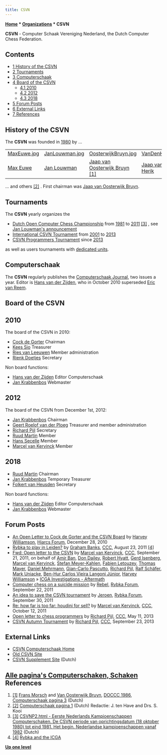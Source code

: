 ```yaml
---
title: CSVN
---
```

**[Home](Home "Home") * [Organizations](Organizations "Organizations") * CSVN**

**CSVN** - Computer Schaak Vereniging Nederland, the Dutch Computer Chess Federation.

## Contents

- [1 History of the CSVN](#history-of-the-csvn)
- [2 Tournaments](#tournaments)
- [3 Computerschaak](#computerschaak)
- [4 Board of the CSVN](#board-of-the-csvn)
  - [4.1 2010](#2010)
  - [4.2 2012](#2012)
  - [4.3 2018](#2018)
- [5 Forum Posts](#forum-posts)
- [6 External Links](#external-links)
- [7 References](#references)

## History of the CSVN

The **CSVN** was founded in [1980](Timeline#1980 "Timeline") by ...

|  |  |  |  |
| --- | --- | --- | --- |
| [MaxEuwe.jpg](Max_Euwe "Max Euwe") | [JanLouwman.jpg](Jan_Louwman "Jan Louwman") | [OosterwijkBruyn.jpg](Jaap_van_Oosterwijk_Bruyn "Jaap van Oosterwijk Bruyn") | [VanDenHerik.jpg](Jaap_van_den_Herik "Jaap van den Herik") |
| [Max Euwe](Max_Euwe "Max Euwe") | [Jan Louwman](Jan_Louwman "Jan Louwman") | [Jaap van Oosterwijk Bruyn](Jaap_van_Oosterwijk_Bruyn "Jaap van Oosterwijk Bruyn") <a id="cite-note-1" href="#cite-ref-1">[1]</a> | [Jaap van den Herik](Jaap_van_den_Herik "Jaap van den Herik") |

... and others <a id="cite-note-2" href="#cite-ref-2">[2]</a> . First chairman was [Jaap van Oosterwijk Bruyn](Jaap_van_Oosterwijk_Bruyn "Jaap van Oosterwijk Bruyn").

## Tournaments

The **CSVN** yearly organizes the

- [Dutch Open Computer Chess Championship](Dutch_Open_Computer_Chess_Championship "Dutch Open Computer Chess Championship") from [1981](DOCCC_1981 "DOCCC 1981") to [2011](DOCCC_2011 "DOCCC 2011") <a id="cite-note-3" href="#cite-ref-3">[3]</a> , see [Jan Louwman's announcement](Jan_Louwman#FirstDutchChampionship "Jan Louwman")
- [International CSVN Tournament](International_CSVN_Tournament "International CSVN Tournament") from [2001](ICT_2001 "ICT 2001") to [2013](ICT_2013 "ICT 2013")
- [CSVN Programmers Tournament](CSVN_Programmers_Tournament "CSVN Programmers Tournament") since [2013](PT_45 "PT 45")

as well as users tournaments with [dedicated units](Dedicated_Chess_Computers "Dedicated Chess Computers").

## Computerschaak

The **CSVN** regularly publishes the [Computerschaak Journal](Computerschaak "Computerschaak"), two issues a year. Editor is [Hans van der Zijden](Hans_van_der_Zijden "Hans van der Zijden"), who in October 2010 superseded [Eric van Reem](Eric_van_Reem "Eric van Reem").

## Board of the CSVN

## 2010

The board of the CSVN in 2010:

- [Cock de Gorter](Cock_de_Gorter "Cock de Gorter") Chairman
- [Kees Sio](index.php?title=Kees_Sio&action=edit&redlink=1 "Kees Sio (page does not exist)") Treasurer
- [Ries van Leeuwen](index.php?title=Ries_van_Leeuwen&action=edit&redlink=1 "Ries van Leeuwen (page does not exist)") Member administration
- [Rienk Doetjes](index.php?title=Rienk_Doetjes&action=edit&redlink=1 "Rienk Doetjes (page does not exist)") Secretary

Non board functions:

- [Hans van der Zijden](Hans_van_der_Zijden "Hans van der Zijden") Editor Computerschaak
- [Jan Krabbenbos](Jan_Krabbenbos "Jan Krabbenbos") Webmaster

## 2012

The board of the CSVN from December 1st, 2012:

- [Jan Krabbenbos](Jan_Krabbenbos "Jan Krabbenbos") Chairman
- [Geert Roelof van der Ploeg](index.php?title=Geert_Roelof_van_der_Ploeg&action=edit&redlink=1 "Geert Roelof van der Ploeg (page does not exist)") Treasurer and member administration
- [Richard Pijl](Richard_Pijl "Richard Pijl") Secretary
- [Ruud Martin](Ruud_Martin "Ruud Martin") Member
- [Hans Secelle](Hans_Secelle "Hans Secelle") Member
- [Marcel van Kervinck](Marcel_van_Kervinck "Marcel van Kervinck") Member

## 2018

- [Ruud Martin](Ruud_Martin "Ruud Martin") Chairman
- [Jan Krabbenbos](Jan_Krabbenbos "Jan Krabbenbos") Temporary Treasurer
- [Folkert van Heusden](Folkert_van_Heusden "Folkert van Heusden") Secretary

Non board functions:

- [Hans van der Zijden](Hans_van_der_Zijden "Hans van der Zijden") Editor Computerschaak
- [Jan Krabbenbos](Jan_Krabbenbos "Jan Krabbenbos") Webmaster

## Forum Posts

- [An Open Letter to Cock de Gorter and the CSVN Board](http://hiarcs.net/forums/viewtopic.php?t=3896) by [Harvey Williamson](Harvey_Williamson "Harvey Williamson"), [Hiarcs Forum](Computer_Chess_Forums "Computer Chess Forums"), December 28, 2010
- [Rybka to play in Leiden?](http://www.talkchess.com/forum/viewtopic.php?t=40151) by [Graham Banks](Graham_Banks "Graham Banks"), [CCC](CCC "CCC"), August 23, 2011 <a id="cite-note-4" href="#cite-ref-4">[4]</a>
- [Fwd: Open letter to the CSVN](http://www.talkchess.com/forum/viewtopic.php?t=40489) by [Marcel van Kervinck](Marcel_van_Kervinck "Marcel van Kervinck"), [CCC](CCC "CCC"), September 21, 2011, on behalf of [Amir Ban](Amir_Ban "Amir Ban"), [Don Dailey](Don_Dailey "Don Dailey"), [Robert Hyatt](Robert_Hyatt "Robert Hyatt"), [Gerd Isenberg](Gerd_Isenberg "Gerd Isenberg"), [Marcel van Kervinck](Marcel_van_Kervinck "Marcel van Kervinck"), [Stefan Meyer-Kahlen](Stefan_Meyer-Kahlen "Stefan Meyer-Kahlen"), [Fabien Letouzey](Fabien_Letouzey "Fabien Letouzey"), [Thomas Mayer](Thomas_Mayer "Thomas Mayer"), [Daniel Mehrmann](Daniel_Mehrmann "Daniel Mehrmann"), [Gian-Carlo Pascutto](Gian-Carlo_Pascutto "Gian-Carlo Pascutto"), [Richard Pijl](Richard_Pijl "Richard Pijl"), [Ralf Schäfer](Ralf_Sch%C3%A4fer "Ralf Schäfer"), [Mark Uniacke](Mark_Uniacke "Mark Uniacke"), [Ben-Hur Carlos Vieira Langoni Júnior](Ben-Hur_Carlos_Vieira_Langoni_Junior "Ben-Hur Carlos Vieira Langoni Junior"), [Harvey Williamson](Harvey_Williamson "Harvey Williamson") » [ICGA Investigations - Aftermath](ICGA_Investigations#CSVN "ICGA Investigations")
- [Computer chess on a suicide mission](http://rybkaforum.net/cgi-bin/rybkaforum/topic_show.pl?tid=23052) by [Rebel](Ed_Schroder "Ed Schroder"), [Rybka Forum](Computer_Chess_Forums "Computer Chess Forums"), September 22, 2011
- [An idea to save the CSVN tournament](http://rybkaforum.net/cgi-bin/rybkaforum/topic_show.pl?tid=23125) by [Jeroen](Jeroen_Noomen "Jeroen Noomen"), [Rybka Forum](Computer_Chess_Forums "Computer Chess Forums"), September 30, 2011
- [Re: how far is too far: houdini for sell?](http://www.talkchess.com/forum/viewtopic.php?topic_view=threads&p=428635&t=40709) by [Marcel van Kervinck](Marcel_van_Kervinck "Marcel van Kervinck"), [CCC](CCC "CCC"), October 12, 2011
- [Open letter to chess programmers](http://www.talkchess.com/forum/viewtopic.php?t=47963) by [Richard Pijl](Richard_Pijl "Richard Pijl"), [CCC](CCC "CCC"), May 11, 2013
- [CSVN Autumn Tournament](http://www.talkchess.com/forum/viewtopic.php?t=49432) by [Richard Pijl](Richard_Pijl "Richard Pijl"), [CCC](CCC "CCC"), September 23, 2013

## External Links

- [CSVN Computerschaak Home](http://www.csvn.nl/)
- [Old CSVN Site](http://old.csvn.nl/)
- [CSVN Supplement Site](http://www.csvnsupplementsite.nl/) (Dutch)

## [Alle pagina's Computerschaken, Schaken](http://www.csvnsupplementsite.nl/webpagesall.html) References

1. <a id="cite-ref-1" href="#cite-note-1">[1]</a> [Frans Morsch](Frans_Morsch "Frans Morsch") and [Van Oosterwijk Bruyn](Jaap_van_Oosterwijk_Bruyn "Jaap van Oosterwijk Bruyn"), [DOCCC 1986](DOCCC_1986 "DOCCC 1986"), [Computerschaak pagina 3](http://www.csvnsupplementsite.nl/CSVNPAGINA3.html) (Dutch)
1. <a id="cite-ref-2" href="#cite-note-2">[2]</a> [Computerschaak pagina 1](http://www.csvnsupplementsite.nl/CSVNPAGINA1.html) (Dutch) Redactie: J. ten Have and Drs. S. Kooi
1. <a id="cite-ref-3" href="#cite-note-3">[3]</a> [CSVNP2.html - Eerste Nederlands Kampioenschappen Computerschaken. De CSVN periode van oprichtingsdatum (18 oktober 1980) tot eind 1981. Het begin. Nederlandse kampioenschappen vanaf 1982](http://www.csvnsupplementsite.nl/csvnp2.html) (Dutch)
1. <a id="cite-ref-4" href="#cite-note-4">[4]</a> [Rybka and the ICGA](http://www.computerschaak.nl/index.php?option=com_content&view=article&id=514%3Arybka-en-de-icga&catid=18%3Avereniging&Itemid=28&lang=en)

**[Up one level](Organizations "Organizations")**

